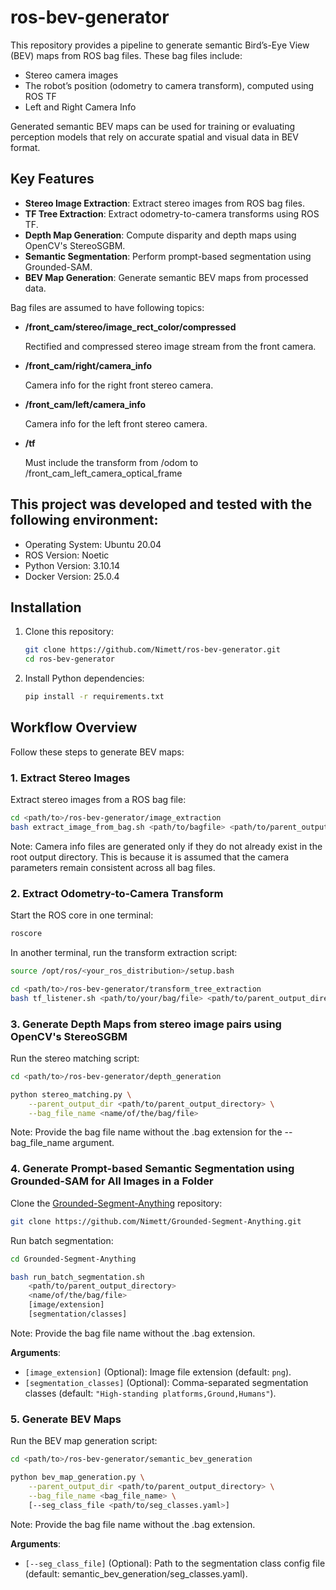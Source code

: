 # ros-bev-generator

This repository provides a pipeline to generate semantic Bird’s-Eye View (BEV) maps from ROS bag files. These bag files include:

- Stereo camera images
- The robot’s position (odometry to camera transform), computed using ROS TF
- Left and Right Camera Info

Generated semantic BEV maps can be used for training or evaluating perception models that rely on accurate spatial and visual data in BEV format.

## Key Features
- **Stereo Image Extraction**: Extract stereo images from ROS bag files.
- **TF Tree Extraction**: Extract odometry-to-camera transforms using ROS TF.
- **Depth Map Generation**: Compute disparity and depth maps using OpenCV's StereoSGBM.
- **Semantic Segmentation**: Perform prompt-based segmentation using Grounded-SAM.
- **BEV Map Generation**: Generate semantic BEV maps from processed data.

Bag files are assumed to have following topics:
- **/front_cam/stereo/image_rect_color/compressed**

    Rectified and compressed stereo image stream from the front camera.

- **/front_cam/right/camera_info**

    Camera info for the right front stereo camera.

- **/front_cam/left/camera_info**

    Camera info for the left front stereo camera.

- **/tf**

    Must include the transform from /odom to /front_cam_left_camera_optical_frame

## This project was developed and tested with the following environment:
- Operating System: Ubuntu 20.04
- ROS Version: Noetic
- Python Version: 3.10.14
- Docker Version: 25.0.4

## Installation
1. Clone this repository:
   ```bash
   git clone https://github.com/Nimett/ros-bev-generator.git
   cd ros-bev-generator
   ```
2. Install Python dependencies:
   ```bash
   pip install -r requirements.txt
   ```

## Workflow Overview
Follow these steps to generate BEV maps:

### 1. Extract Stereo Images
Extract stereo images from a ROS bag file:
```bash
cd <path/to>/ros-bev-generator/image_extraction
bash extract_image_from_bag.sh <path/to/bagfile> <path/to/parent_output_directory>
```

Note: Camera info files are generated only if they do not already exist in the root output directory. This is because it is assumed that the camera parameters remain consistent across all bag files.

### 2. Extract Odometry-to-Camera Transform
Start the ROS core in one terminal:
```bash
roscore
```
In another terminal, run the transform extraction script:
```bash
source /opt/ros/<your_ros_distribution>/setup.bash

cd <path/to>/ros-bev-generator/transform_tree_extraction
bash tf_listener.sh <path/to/your/bag/file> <path/to/parent_output_directory>
```

### 3. Generate Depth Maps from stereo image pairs using OpenCV's StereoSGBM
Run the stereo matching script:
```bash
cd <path/to>/ros-bev-generator/depth_generation

python stereo_matching.py \
    --parent_output_dir <path/to/parent_output_directory> \
    --bag_file_name <name/of/the/bag/file>
```
Note: Provide the bag file name without the .bag extension for the --bag_file_name argument.

### 4. Generate Prompt-based Semantic Segmentation using Grounded-SAM for All Images in a Folder
Clone the [Grounded-Segment-Anything](https://github.com/Nimett/Grounded-Segment-Anything) repository:
```bash
git clone https://github.com/Nimett/Grounded-Segment-Anything.git
```

Run batch segmentation:
```bash
cd Grounded-Segment-Anything

bash run_batch_segmentation.sh 
    <path/to/parent_output_directory> 
    <name/of/the/bag/file>
    [image/extension]
    [segmentation/classes]
```
Note: Provide the bag file name without the .bag extension.

**Arguments**:
- `[image_extension]` (Optional): Image file extension (default: `png`).
- `[segmentation_classes]` (Optional): Comma-separated segmentation classes (default: `"High-standing platforms,Ground,Humans"`).

### 5. Generate BEV Maps
Run the BEV map generation script:
```bash
cd <path/to>/ros-bev-generator/semantic_bev_generation

python bev_map_generation.py \
    --parent_output_dir <path/to/parent_output_directory> \
    --bag_file_name <bag_file_name> \
    [--seg_class_file <path/to/seg_classes.yaml>]
```
Note: Provide the bag file name without the .bag extension.

**Arguments**:
- `[--seg_class_file]` (Optional): Path to the segmentation class config file (default: semantic_bev_generation/seg_classes.yaml).